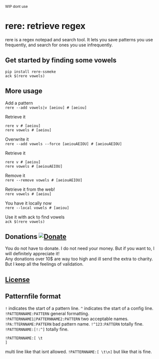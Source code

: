 <sub>WIP dont use</sub>
# rere: retrieve regex

rere is a regex notepad and search tool. It lets you save patterns you use frequently, and search for ones you use infrequently.  

## Get started by finding some vowels

```
pip install rere-ssmeke
ack $(rere vowels)
```

## More usage

Add a pattern  
`rere --add vowels|v [aeiou] # [aeiou]`

Retrieve it  
```
rere v # [aeiou]
rere vowels # [aeiou]
```

Overwrite it  
`rere --add vowels --force [aeiouAEIOU] # [aeiouAEIOU]`

Retrieve it  
```
rere v # [aeiou]
rere vowels # [aeiouAEIOU]
```

Remove it  
`rere --remove vowels # [aeiouAEIOU]`

Retrieve it from the web!  
`rere vowels # [aeiou]`

You have it locally now  
`rere --local vowels # [aeiou]`

Use it with ack to find vowels  
`ack $(rere vowels)`

## Donations [![Donate](https://img.shields.io/badge/PayPal-ssmeke-blue)](https://www.paypal.me/ssmeke)

You do not have to donate. I do not need your money. But if you want to, I will definitely appreciate it!  
Any donations over 10$ are way too high and ill send the extra to charity. But I keep all the feelings of validation.  

## [License](https://github.com/SalomonSmeke/rere/blob/dev/LICENSE)

## Patternfile format

`!` indicates the start of a pattern line.
`^` indicates the start of a config line.
`!PATTERNNAME:PATTERN` general formatting.
`!PATTERNNAME1|PATTERNNAME2:PATTERN` two acceptable names.
`!PA:TTERNNAME:PATTERN` bad pattern name.
`!^123:PATTERN` totally fine.
`!PATTERNNAME:[!:^]` totally fine.
```
!PATTERNNAME:[ \t
]
```
multi line like that isnt allowed.
`!PATTERNNAME:[ \t\n]` but like that is fine.
